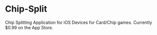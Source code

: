 # Chip-Split

Chip Splitting Application for iOS Devices for Card/Chip games. Currently $0.99 on the App Store.

